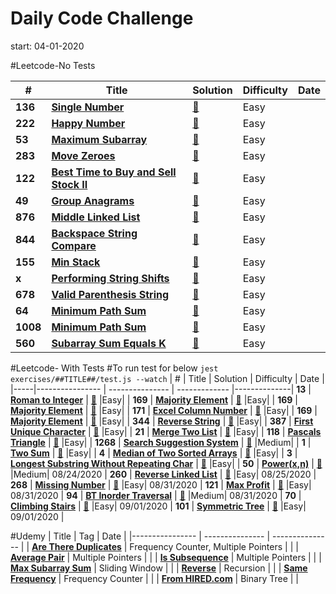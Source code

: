 # Daily Code Challenge
start: 04-01-2020

#Leetcode-No Tests

|  #  | Title           |  Solution       | Difficulty    | Date         |
|-----|---------------- | --------------- | ------------- |--------------|
**136** | [**Single Number**](https://leetcode.com/problems/single-number/) | [:key:](https://github.com/minheekangg/kata-a-day/blob/master/exercises/leetcode/136-single-number.js) |Easy| |
**222** | [**Happy Number**](https://leetcode.com/problems/happy-number/) | [:key:](https://github.com/minheekangg/kata-a-day/blob/master/exercises/leetcode/222-happy-number.js) |Easy| |
**53** | [**Maximum Subarray**](https://leetcode.com/problems/maximum-subarray/) | [:key:](https://github.com/minheekangg/kata-a-day/blob/master/exercises/leetcode/53-max-subarray.js) |Easy| |
**283** | [**Move Zeroes**](https://leetcode.com/problems/move-zeroes/) | [:key:](https://github.com/minheekangg/kata-a-day/blob/master/exercises/leetcode/283-move-zeroes.js) |Easy| |
**122** | [**Best Time to Buy and Sell Stock II**](https://leetcode.com/problems/best-time-to-buy-and-sell-stock-ii/submissions/) | [:key:](https://github.com/minheekangg/kata-a-day/blob/master/exercises/leetcode/122-best-stock-profit.js) |Easy| |
**49** | [**Group Anagrams**](https://leetcode.com/problems/group-anagrams/) | [:key:](https://github.com/minheekangg/kata-a-day/blob/master/exercises/leetcode/49-group-anagrams.js) |Easy| |
**876** | [**Middle Linked List**](https://leetcode.com/problems/middle-of-the-linked-list/) | [:key:](https://github.com/minheekangg/kata-a-day/blob/master/exercises/leetcode/876-middle-linked-list.js) |Easy| |
**844** | [**Backspace String Compare**](https://leetcode.com/problems/backspace-string-compare/) | [:key:](https://github.com/minheekangg/kata-a-day/blob/master/exercises/leetcode/844-backspace-string-compare.js) |Easy| |
**155** | [**Min Stack**](https://leetcode.com/problems/min-stack/) | [:key:](https://github.com/minheekangg/kata-a-day/blob/master/exercises/leetcode/155-min-stack.js) |Easy| |
**x** | [**Performing String Shifts**](https://leetcode.com/explore/challenge/card/30-day-leetcoding-challenge/529/week-2/3299/) | [:key:](https://github.com/minheekangg/kata-a-day/blob/master/exercises/leetcode/performing-string-shifts.js) |Easy| |
**678** | [**Valid Parenthesis String**](https://leetcode.com/problems/valid-parenthesis-string/) | [:key:](https://github.com/minheekangg/kata-a-day/blob/master/exercises/leetcode/678-valid-parenthesis-string.js) |Easy| |
**64** | [**Minimum Path Sum**](https://leetcode.com/problems/minimum-path-sum/) | [:key:](https://github.com/minheekangg/kata-a-day/blob/master/exercises/leetcode/64-minimum-path-sum.js) |Easy| |
**1008** | [**Minimum Path Sum**](https://leetcode.com/problems/construct-binary-search-tree-from-preorder-traversal/) | [:key:](https://github.com/minheekangg/kata-a-day/blob/master/exercises/leetcode/1008-construct-bst-preorder.js) |Easy|  |
**560** | [**Subarray Sum Equals K**](https://leetcode.com/problems/subarray-sum-equals-k/) | [:key:](https://github.com/minheekangg/kata-a-day/blob/master/exercises/leetcode/560-subarray-sum-equals-k.js) |Easy| |


#Leetcode- With Tests
#To run test for below
```jest exercises/##TITLE##/test.js --watch```
|  #  | Title           |  Solution       | Difficulty    | Date          |
|-----|---------------- | --------------- | ------------- |--------------|
**13** | [**Roman to Integer**](https://leetcode.com/problems/roman-to-integer/) | [:key:](https://github.com/minheekangg/kata-a-day/blob/master/exercises/leetcode/13-roman-to-integer/index.js) |Easy| |
**169** | [**Majority Element**](https://leetcode.com/problems/majority-element/) | [:key:](https://github.com/minheekangg/kata-a-day/blob/master/exercises/leetcode/169-majority-element/index.js) |Easy| |
**169** | [**Majority Element**](https://leetcode.com/problems/majority-element/) | [:key:](https://github.com/minheekangg/kata-a-day/blob/master/exercises/leetcode/169-majority-element/index.js) |Easy| |
**171** | [**Excel Column Number**](https://leetcode.com/problems/excel-sheet-column-number/) | [:key:](https://github.com/minheekangg/kata-a-day/blob/master/exercises/leetcode/171-excel-column-number/index.js) |Easy| |
**169** | [**Majority Element**](https://leetcode.com/problems/majority-element/) | [:key:](https://github.com/minheekangg/kata-a-day/blob/master/exercises/leetcode/169-majority-element/index.js) |Easy| |
**344** | [**Reverse String**](https://leetcode.com/problems/reverse-string/) | [:key:](https://github.com/minheekangg/kata-a-day/blob/master/exercises/leetcode/344-reverse-string/index.js) |Easy| |
**387** | [**First Unique Character**](https://leetcode.com/problems/first-unique-character-in-a-string/) | [:key:](https://github.com/minheekangg/kata-a-day/blob/master/exercises/leetcode/387-first-uniq-char/index.js) |Easy| |
**21** | [**Merge Two List**](https://leetcode.com/problems/merge-two-sorted-lists/) | [:key:](https://github.com/minheekangg/kata-a-day/blob/master/exercises/leetcode/21-merge-two-list/index.js) |Easy| |
**118** | [**Pascals Triangle**](https://leetcode.com/problems/pascals-triangle/) | [:key:](https://github.com/minheekangg/kata-a-day/blob/master/exercises/leetcode/118-pascal-triangle/index.js) |Easy| |
**1268** | [**Search Suggestion System**](https://leetcode.com/problems/search-suggestions-system/) | [:key:](https://github.com/minheekangg/kata-a-day/blob/master/exercises/leetcode/1268-search-suggestion-system/index.js) |Medium| |
**1** | [**Two Sum**](https://leetcode.com/problems/two-sum/) | [:key:](https://github.com/minheekangg/kata-a-day/blob/master/exercises/leetcode/1-two-sum/index.js) |Easy| |
**4** | [**Median of Two Sorted Arrays**](https://leetcode.com/problems/median-of-two-sorted-arrays/) | [:key:](https://github.com/minheekangg/kata-a-day/blob/master/exercises/leetcode/4-medium-sorted-arr/index.js) |Easy| |
**3** | [**Longest Substring Without Repeating Char**](https://leetcode.com/problems/longest-substring-without-repeating-characters/) | [:key:](https://github.com/minheekangg/kata-a-day/blob/master/exercises/leetcode/3-longest-substring/index.js) |Easy| |
**50** | [**Power(x,n)**](https://leetcode.com/problems/powx-n) | [:key:](https://github.com/minheekangg/kata-a-day/blob/master/exercises/leetcode/50-power-xn/index.js) |Medium| 08/24/2020 |
**260** | [**Reverse Linked List**](https://leetcode.com/problems/reverse-linked-list/) | [:key:](https://github.com/minheekangg/kata-a-day/blob/master/exercises/leetcode/206-reverse-linked-list/index.js) |Easy| 08/25/2020 |
**268** | [**Missing Number**](https://leetcode.com/problems/missing-number/) | [:key:](https://github.com/minheekangg/kata-a-day/blob/master/exercises/leetcode/268-missing-number/index.js) |Easy| 08/31/2020 |
**121** | [**Max Profit**](https://leetcode.com/problems/best-time-to-buy-and-sell-stock/) | [:key:](https://github.com/minheekangg/kata-a-day/blob/master/exercises/leetcode/121-max-profit/index.js) |Easy| 08/31/2020 |
**94** | [**BT Inorder Traversal**](https://leetcode.com/problems/binary-tree-inorder-traversal/) | [:key:](https://github.com/minheekangg/kata-a-day/blob/master/exercises/leetcode/94-bt-inorder-traversal/index.js) |Medium| 08/31/2020 |
**70** | [**Climbing Stairs**](https://leetcode.com/problems/climbing-stairs/) | [:key:](https://github.com/minheekangg/kata-a-day/blob/master/exercises/leetcode/70-climbing-stairs/index.js) |Easy| 09/01/2020 |
**101** | [**Symmetric Tree**](https://leetcode.com/problems/symmetric-tree/) | [:key:](https://github.com/minheekangg/kata-a-day/blob/master/exercises/leetcode/101-symmetric-tree/index.js) |Easy| 09/01/2020 |


#Udemy
| Title           | Tag             | Date            |
|---------------- | --------------- | --------------- |
| [**Are There Duplicates**](https://github.com/minheekangg/kata-a-day/blob/master/exercises/udemy/are-there-duplicates.js) | Frequency Counter, Multiple Pointers | |
| [**Average Pair**](https://github.com/minheekangg/kata-a-day/blob/master/exercises/udemy/average-pair.js) | Multiple Pointers | |
| [**Is Subsequence**](https://github.com/minheekangg/kata-a-day/blob/master/exercises/udemy/is-subsequence.js) | Multiple Pointers | |
| [**Max Subarray Sum**](https://github.com/minheekangg/kata-a-day/blob/master/exercises/udemy/max-subarray-sum.js) | Sliding Window | |
| [**Reverse**](https://github.com/minheekangg/kata-a-day/blob/master/exercises/udemy/reverse.js) | Recursion | |
| [**Same Frequency**](https://github.com/minheekangg/kata-a-day/blob/master/exercises/udemy/same-frequency.js) | Frequency Counter | |
| [**From HIRED.com**](https://github.com/minheekangg/kata-a-day/blob/master/exercises/udemy/hired-BT-longer/index.js) | Binary Tree | |
